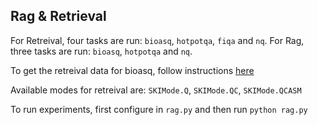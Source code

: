 ## Rag & Retrieval 
For Retreival, four tasks are run: `bioasq`, `hotpotqa`, `fiqa` and `nq`. For Rag, three tasks are run: `bioasq`, `hotpotqa` and `nq`.

To get the retreival data for bioasq, follow instructions [here](https://github.com/beir-cellar/beir/tree/main/examples/dataset#2-bioasq)

Available modes for retreival are: `SKIMode.Q`, `SKIMode.QC`, `SKIMode.QCASM`

To run experiments, first configure in `rag.py` and then run `python rag.py`
